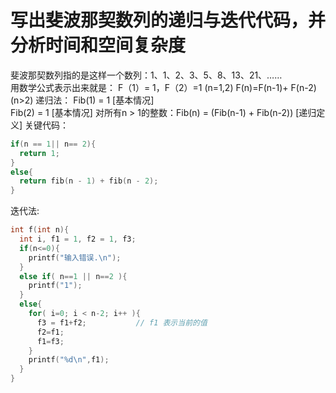 # 写出斐波那契数列的递归与迭代代码，并分析时间和空间复杂度

斐波那契数列指的是这样一个数列：1、1、2、3、5、8、13、21、……     
用数学公式表示出来就是：
  F（1）= 1，F（2）=1     (n=1,2)
  F(n)=F(n-1)+ F(n-2)      (n>2)
递归法：
  Fib(1) = 1 [基本情况]  
  Fib(2) = 1 [基本情况] 
  对所有n > 1的整数：Fib(n) = (Fib(n-1) + Fib(n-2)) [递归定义]
关键代码：

```c++
if(n == 1|| n== 2){
  return 1;
}
else{
  return fib(n - 1) + fib(n - 2);
}
```

迭代法:
```c++
int f(int n){
  int i, f1 = 1, f2 = 1, f3;
  if(n<=0){
    printf("输入错误.\n");
  }
  else if( n==1 || n==2 ){
    printf("1");
  }
  else{
    for( i=0; i < n-2; i++ ){
      f3 = f1+f2;           // f1 表示当前的值
      f2=f1;
      f1=f3;
    }   
    printf("%d\n",f1);
  }
}
```